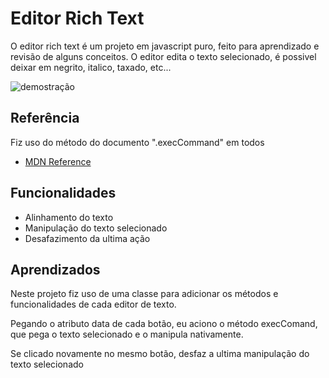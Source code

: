 
# Editor Rich Text

O editor rich text é um projeto em javascript puro, feito para aprendizado e revisão de alguns conceitos. O editor edita o texto selecionado, é possivel deixar em negrito, italico, taxado, etc...

![demostração](https://user-images.githubusercontent.com/96027900/183812535-55856cc7-57a5-44e7-9ae4-7561d8e8dd96.gif)

## Referência

Fiz uso do método do documento ".execCommand" em todos 

 - [MDN Reference](https://developer.mozilla.org/pt-BR/docs/Web/API/Document/execCommand)

## Funcionalidades

- Alinhamento do texto
- Manipulação do texto selecionado
- Desafazimento da ultima ação


## Aprendizados

Neste projeto fiz uso de uma classe para adicionar os métodos e funcionalidades de cada editor de texto.

Pegando o atributo data de cada botão, eu aciono o método execComand, que pega o texto selecionado e o manipula nativamente.

Se clicado novamente no mesmo botão, desfaz a ultima manipulação do texto selecionado
